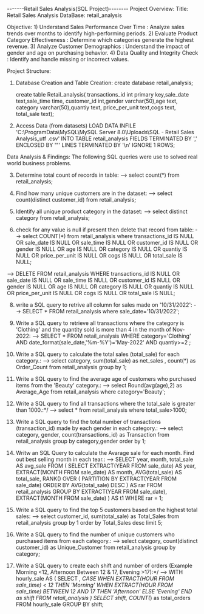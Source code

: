 -------Retail Sales Analysis(SQL Project)--------
Project Overview:
Title:
       Retail Sales Analysis
DataBase:
      retail_analysis

Objective:
      1) Understand Sales Performance Over Time : Analyze sales trends over months to identify high-performing periods.
      2) Evaluate Product Category Effectiveness : Determine which categories generate the highest revenue.
      3) Analyze Customer Demographics : Understand the impact of gender and age on purchasing behavior.
      4) Data Quality and Integrity Check :  Identify and handle missing or incorrect values.


Project Structure: 
1) Database Creation and Table Creation:
     create database retail_analysis;

     create table Retail_analysis(
     transactions_id int primary key,sale_date text,sale_time time,
     customer_id int,gender varchar(50),age text,
     category varchar(50),quantiy text,
     price_per_unit text,cogs text,
     total_sale text);

2) Access Data (from datasets)
     LOAD DATA INFILE 'C:\\ProgramData\\MySQL\\MySQL Server 8.0\\Uploads\\SQL - Retail Sales Analysis_utf .csv'
     INTO TABLE retail_analysis
     FIELDS TERMINATED BY ','
     ENCLOSED BY '"'
     LINES TERMINATED BY '\n'
     IGNORE 1 ROWS;


Data Analysis & Findings:
    The following SQL queries were use to solved real world business problems.

   
3) Determine total count of records in table:
-->  select count(*) from retail_analysis;
      
4) Find how many unique customers are in the dataset:
-->  select  count(distinct customer_id) from retail_analysis;

5) Identify all unique product category in the dataset:
-->  select distinct category from retail_analysis;

6) check for any value is null if present then delete that record from table:
--> select COUNT(*) from retail_analysis 
    where 
    transactions_id IS NULL OR sale_date IS NULL 
    OR sale_time IS NULL OR customer_id IS NULL 
    OR gender IS NULL OR age IS NULL 
    OR  category IS NULL OR quantiy IS NULL 
    OR price_per_unit IS NULL OR cogs IS NULL OR total_sale IS NULL;


--> DELETE FROM retail_analysis
    WHERE 
    transactions_id IS NULL OR sale_date IS NULL 
    OR sale_time IS NULL OR customer_id IS NULL 
    OR gender IS NULL OR age IS NULL 
    OR  category IS NULL OR quantiy IS NULL 
    OR price_per_unit IS NULL OR cogs IS NULL OR total_sale IS NULL;


8) write a SQL query to retrive all column for sales made on '10/31/2022': 
--> SELECT * FROM retail_analysis where sale_date='10/31/2022';

9) Write a SQL query to retrieve all transactions where the category is 'Clothing' and the quantity sold is more than 4 in the month of Nov-2022:
--> SELECT * FROM retail_analysis
    WHERE category='Clothing' AND date_format(sale_date,'%m-%Y')='May-2022' AND quantiy>=2 ;

10)  Write a SQL query to calculate the total sales (total_sale) for each category.:
--> select category,
    sum(total_sale) as net_sales ,
    count(*) as Order_Count from retail_analysis group by 1;

12) Write a SQL query to find the average age of customers who purchased items from the 'Beauty' category.:
--> select Round(avg(age),2)
    as Average_Age from retail_analysis
    where category='Beauty';

13) Write a SQL query to find all transactions where the total_sale is greater than 1000.:*/
--> select * from retail_analysis where total_sale>1000;

14) Write a SQL query to find the total number of transactions (transaction_id) made by each gender in each category.:
--> select category, gender, count(transactions_id)
    as Transaction from retail_analysis
    group by category,gender order by 1;

15) Writw an SQL Query to calculate the Avarage sale for each month. Find out best selling month in each tear.:
--> SELECT year, month, total_sale AS avg_sale
     FROM (
     SELECT 
        EXTRACT(YEAR FROM sale_date) AS year,
        EXTRACT(MONTH FROM sale_date) AS month,
        AVG(total_sale) AS total_sale,
        RANK() OVER (
            PARTITION BY EXTRACT(YEAR FROM sale_date)
            ORDER BY AVG(total_sale) DESC
        ) AS rar
     FROM retail_analysis
     GROUP BY EXTRACT(YEAR FROM sale_date), EXTRACT(MONTH FROM sale_date)
     ) AS t1
     WHERE rar = 1;

16) Write a SQL query to find the top 5 customers based on the highest total sales:
--> select customer_id, sum(total_sale) as
    Total_Sales from retail_analysis group by 1
    order by Total_Sales desc limit 5;

17) Write a SQL query to find the number of unique customers who purchased items from each category.:
--> select category, count(distinct customer_id)
      as Unique_Customer from retail_analysis group by category;

18) Write a SQL query to create each shift and number of orders (Example Morning <12, Afternoon Between 12 & 17, Evening >17):*/
--> WITH hourly_sale
    AS
    (
    SELECT *,
        CASE
            WHEN EXTRACT(HOUR FROM sale_time) < 12 THEN 'Morning'
            WHEN EXTRACT(HOUR FROM sale_time) BETWEEN 12 AND 17 THEN 'Afternoon'
            ELSE 'Evening'
        END as shift
    FROM retail_analysis
    )
    SELECT 
        shift,
        COUNT(*) as total_orders    
    FROM hourly_sale
    GROUP BY shift;










    
